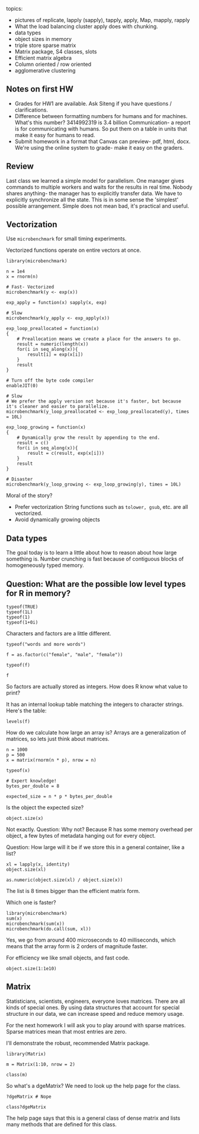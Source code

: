 topics: 

- pictures of replicate, lapply (sapply), tapply, apply, Map, mapply, rapply
- What the load balancing cluster apply does with chunking.
- data types
- object sizes in memory
- triple store sparse matrix
- Matrix package, S4 classes, slots
- Efficient matrix algebra
- Column oriented / row oriented
- agglomerative clustering


## Notes on first HW

- Grades for HW1 are available.
  Ask Siteng if you have questions / clarifications.
- Difference between formatting numbers for humans and for machines.
  What's this number? 3414992319 is 3.4 billion
  Communication- a report is for communicating with humans.
  So put them on a table in units that make it easy for humans to read.
- Submit homework in a format that Canvas can preview- pdf, html, docx.
  We're using the online system to grade- make it easy on the graders.
  

## Review

Last class we learned a simple model for parallelism.
One manager gives commands to multiple workers and waits for the results in real time.
Nobody shares anything- the manager has to explicitly transfer data.
We have to explicitly synchronize all the state.
This is in some sense the 'simplest' possible arrangement.
Simple does not mean bad, it's practical and useful.


## Vectorization

Use `microbenchmark` for small timing experiments.

Vectorized functions operate on entire vectors at once.

```{r}
library(microbenchmark)

n = 1e4
x = rnorm(n)

# Fast- Vectorized
microbenchmark(y <- exp(x))

exp_apply = function(x) sapply(x, exp)

# Slow
microbenchmark(y_apply <- exp_apply(x))

exp_loop_preallocated = function(x)
{
    # Preallocation means we create a place for the answers to go.
    result = numeric(length(x))
    for(i in seq_along(x)){
        result[i] = exp(x[i])
    }
    result
}

# Turn off the byte code compiler
enableJIT(0)

# Slow
# We prefer the apply version not because it's faster, but because it's cleaner and easier to parallelize.
microbenchmark(y_loop_preallocated <- exp_loop_preallocated(y), times = 10L)

exp_loop_growing = function(x)
{
    # Dynamically grow the result by appending to the end.
    result = c()
    for(i in seq_along(x)){
        result = c(result, exp(x[i]))
    }
    result
}

# Disaster
microbenchmark(y_loop_growing <- exp_loop_growing(y), times = 10L)

```

Moral of the story?

- Prefer vectorization
  String functions such as `tolower, gsub`, etc. are all vectorized.
- Avoid dynamically growing objects


## Data types

The goal today is to learn a little about how to reason about how large something is.
Number crunching is fast because of contiguous blocks of homogeneously typed memory.

Question: What are the possible low level types for R in memory?
- 

```{r}
typeof(TRUE)
typeof(1L)
typeof(1)
typeof(1+0i)
```

Characters and factors are a little different.

```{r}
typeof("words and more words")

f = as.factor(c("female", "male", "female"))

typeof(f)

f
```

So factors are actually stored as integers.
How does R know what value to print?

It has an internal lookup table matching the integers to character strings.
Here's the table:

```{r}
levels(f)
```

How do we calculate how large an array is?
Arrays are a generalization of matrices, so lets just think about matrices.

```{r}
n = 1000
p = 500
x = matrix(rnorm(n * p), nrow = n)

typeof(x)

# Expert knowledge!
bytes_per_double = 8

expected_size = n * p * bytes_per_double
```

Is the object the expected size?

```{r}
object.size(x)
```

Not exactly.
Question: Why not?
Because R has some memory overhead per object, a few bytes of metadata hanging out for every object.

Question: How large will it be if we store this in a general container, like a list?

```{r}
xl = lapply(x, identity)
object.size(xl)

as.numeric(object.size(xl) / object.size(x))
```

The list is 8 times bigger than the efficient matrix form.

Which one is faster?

```{r}
library(microbenchmark)
sum(x)
microbenchmark(sum(x))
microbenchmark(do.call(sum, xl))
```

Yes, we go from around 400 microseconds to 40 milliseconds, which means that the array form is 2 orders of magnitude faster.

For efficiency we like small objects, and fast code.

```{r}
object.size(1:1e10)
```

## Matrix

Statisticians, scientists, engineers, everyone loves matrices.
There are all kinds of special ones.
By using data structures that account for special structure in our data, we can increase speed and reduce memory usage.

For the next homework I will ask you to play around with sparse matrices.
Sparse matrices mean that most entries are zero.

I'll demonstrate the robust, recommended Matrix package.

```{r}
library(Matrix)

m = Matrix(1:10, nrow = 2)

class(m)
```

So what's a dgeMatrix?
We need to look up the help page for the class.

```{r}
?dgeMatrix # Nope

class?dgeMatrix
```

The help page says that this is a general class of dense matrix and lists many methods that are defined for this class.
